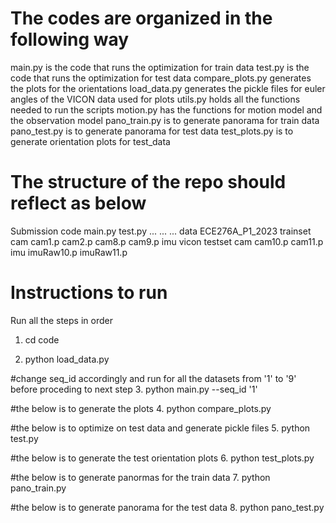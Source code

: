 # The codes are organized in the following way

main.py is the code that runs the optimization for train data
test.py is the code that runs the optimization for test data
compare_plots.py generates the plots for the orientations
load_data.py generates the pickle files for euler angles of the VICON data used for plots
utils.py holds all the functions needed to run the scripts
motion.py has the functions for motion model and the observation model
pano_train.py is to generate panorama for train data
pano_test.py is to generate panorama for test data
test_plots.py is to generate orientation plots for test_data

# The structure of the repo should reflect as below

Submission
    code
        main.py
        test.py
        ...
        ...
        ...
    data
        ECE276A_P1_2023
            trainset
                cam
                    cam1.p
                    cam2.p
                    cam8.p
                    cam9.p
                imu
                vicon
            testset
                cam
                    cam10.p
                    cam11.p
                imu
                    imuRaw10.p
                    imuRaw11.p

# Instructions to run

Run all the steps in order

1. cd code

2. python load_data.py

#change seq_id accordingly and run for all the datasets from '1' to '9' before proceding to next step
3. python main.py --seq_id '1'

#the below is to generate the plots
4. python compare_plots.py 

#the below is to optimize on test data and generate pickle files
5. python test.py

#the below is to generate the test orientation plots
6. python test_plots.py

#the below is to generate panormas for the train data
7. python pano_train.py

#the below is to generate panorama for the test data
8. python pano_test.py